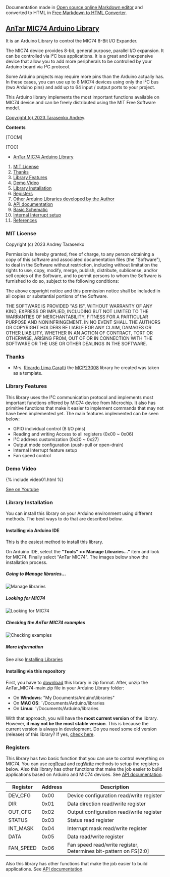 Documentation made in [Open source online Markdown editor](https://pandao.github.io/editor.md/en.html "Open source online Markdown editor") and converted to HTML in [Free Markdown to HTML Converter](https://markdowntohtml.com/ "Convert Markdown to HTML").

## [AnTar MIC74 Arduino Library](https://github.com/TarAndr/AnTar_MIC74)

It is an Arduino Library to control the MIC74 8-Bit I/O Expander. 

The MIC74 device provides 8-bit, general purpose, parallel I/O expansion. It can be controlled via I²C bus applications. It is a great and inexpensive device that allow you to add more peripherals to be controlled by your Arduino board via I²C protocol.

Some Arduino projects may require more pins than the Arduino actually has. In these cases, you can use up to 8 MIC74 devices using only the I²C bus (two Arduino pins) and add up to 64 input / output ports to your project. 


This Arduino library implements the most important functions available on MIC74 device  and can be freely distributed using the MIT Free Software model. 

[Copyright (c) 2023 Tarasenko Andrey](LICENSE).

**Contents**

[TOCM]

[TOC]

- [AnTar MIC74 Arduino Library](https://github.com/TarAndr/AnTar_MIC74 "AnTar MIC74 Arduino Library")

1. [MIT License](#mit-license)
1. [Thanks](#thanks)
1. [Library Features](#library-features)
1. [Demo Video](#demo-video)
1. [Library Installation](#library-installation)
1. [Registers](#registers)
1. [Other Arduino Libraries developed by the Author](https://tarandr.github.io/MIC74/#other-arduino-libraries-developed-by-the-author)
1. [API documentation](https://tarandr.github.io/MIC74/extras/apidoc/html/)
1. [Basic Schematic](https://tarandr.github.io/MIC74/#basic-schematic)
1. [Internal Interrupt setup](https://tarandr.github.io/MIC74/#internal-interrupt-setup) 
1. [References](https://tarandr.github.io/MIC74/#references)


### MIT License 

Copyright (c) 2023 Andrey Tarasenko

Permission is hereby granted, free of charge, to any person obtaining a copy
of this software and associated documentation files (the "Software"), to deal
in the Software without restriction, including without limitation the rights
to use, copy, modify, merge, publish, distribute, sublicense, and/or sell
copies of the Software, and to permit persons to whom the Software is
furnished to do so, subject to the following conditions:

The above copyright notice and this permission notice shall be included in all
copies or substantial portions of the Software.

THE SOFTWARE IS PROVIDED "AS IS", WITHOUT WARRANTY OF ANY KIND, EXPRESS OR
IMPLIED, INCLUDING BUT NOT LIMITED TO THE WARRANTIES OF MERCHANTABILITY,
FITNESS FOR A PARTICULAR PURPOSE AND NONINFRINGEMENT. IN NO EVENT SHALL THE
AUTHORS OR COPYRIGHT HOLDERS BE LIABLE FOR ANY CLAIM, DAMAGES OR OTHER
LIABILITY, WHETHER IN AN ACTION OF CONTRACT, TORT OR OTHERWISE, ARISING FROM,
OUT OF OR IN CONNECTION WITH THE SOFTWARE OR THE USE OR OTHER DEALINGS IN THE
SOFTWARE.

### Thanks

* Mrs. [Ricardo Lima Caratti](https://github.com/pu2clr) the [MCP23008](https://github.com/pu2clr/MCP23008/) library he created was taken as a template.

### Library Features

This library uses the I²C communication protocol and implements most important functions offered by MIC74 device from Microchip. It also has primitive functions that make it easier to implement commands that may not have been implemented yet. The main features implemented can be seen below:

* GPIO individual control (8 I/O pins)
* Reading and writing Access to all registers (0x00 ~ 0x06) 
* I²C address customization (0x20 ~ 0x27)
* Output mode configuration (push-pull or open-drain)
* Internal Interrupt feature setup
* Fan speed control

### Demo Video 

{% include video01.html %}

[See on Youtube](https://www.youtube.com/watch?v=muUAhf5DGE8)
<BR>

### Library Installation

You can install this library on your Arduino environment using different methods. The best ways to do that are described below.  

#### Installing via Arduino IDE

This is the easiest method to install this library.

On Arduino IDE, select the __"Tools" >> Manage Libraries..."__ item and look for MIC74. Finally select "AnTar MIC74". The images below show the installation process. 


##### Going to Manage libraries...

![Manage libraries](extras/images/00_MIC74.jpg)


##### Looking for MIC74

![Looking for MIC74](extras/images/00_MIC74.jpg)


##### Checking the AnTar MIC74 examples

![Checking examples](extras/images/00_MIC74.jpg)


##### More information

See also [Installing Libraries](https://docs.arduino.cc/software/ide-v1/tutorials/installing-libraries)



#### Installing via this repository 

First, you have to [download](https://github.com/TarAndr/AnTar_MIC74/archive/main.zip) this library in zip format. 
After, unzip the AnTar_MIC74-main.zip file in your Arduino Library folder:

* On __Windows__: "My Documents\Arduino\libraries"
* On __MAC OS__: ˜/Documents/Arduino/libraries
* On __Linux__: ˜/Documents/Arduino/libraries

With that approach, you will have the __most current version__ of the library. However, __it may not be the most stable version__. This is because the current version is always in development.
Do you need some old version (release) of this library?  If yes, [check here](https://github.com/TarAndr/AnTar_MIC74/releases). 


### Registers

This library has two basic function that you can use to control everything on MIC74. You can use [regRead](https://www.youtube.com/watch?v=muUAhf5DGE8) and [regWrite](https://www.youtube.com/watch?v=muUAhf5DGE8) methods to setup the registers below. Also this library has other functions that make the job easier to build applications based on Arduino and MIC74 devices. See [API documentation](https://www.youtube.com/watch?v=muUAhf5DGE8).

| Register | Address | Description |
| -------- | ----- | ------------|
| DEV_CFG  | 0x00  | Device configuration read/write register|
| DIR  | 0x01  | Data direction read/write register|
| OUT_CFG  | 0x02  | Output configuration read/write register|
| STATUS   | 0x03  | Status read register|
| INT_MASK   | 0x04  | Interrupt mask read/write register|
| DATA    | 0x05  | Data read/write register|
| FAN_SPEED   | 0x06  | Fan speed read/write register, Determines bit-pattern on FS[2:0]|

Also this library has other functions that make the job easier to build applications. See [API documentation](https://www.youtube.com/watch?v=muUAhf5DGE8).



